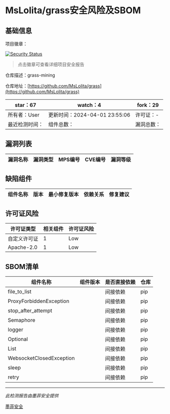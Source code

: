 # MsLolita/grass安全风险及SBOM

## 基础信息

项目徽章：

[![Security Status](https://www.murphysec.com/platform3/v31/badge/1774867546037026816.svg)](https://www.murphysec.com/console/report/1774867536906027008/1774867546037026816)

> 点击徽章可查看详细项目安全报告

仓库描述：grass-mining

仓库地址：[https://github.com/MsLolita/grass](https://github.com/MsLolita/grass)

| star：67 | watch：4 | fork：29 |
| ----------- | -------------- | ------------ |
| 所有者：User | 更新时间：2024-04-01 23:55:06 | 许可证：- |
| 最近检测时间： | 组件总数： | 漏洞总数： |




## 漏洞列表

| 漏洞名称 | 漏洞类型 | MPS编号 | CVE编号 | 漏洞等级 |
| ------- | ------ | ------- | ------ | ----- |





## 缺陷组件

| 组件名称 | 版本 | 最小修复版本 | 依赖关系 | 修复建议 |
| -------- | ---- | ------------ | -------- | -------- |





## 许可证风险

| 许可证类型 | 相关组件 | 许可证风险 |
| ---------- | -------- | ---------- |
|自定义许可证|1|Low|
|Apache-2.0|1|Low|




## SBOM清单

| 组件名称 | 组件版本 | 是否直接依赖 | 仓库 |
| -------- | -------- | ------------ | ---- |
|file_to_list||间接依赖|pip|
|ProxyForbiddenException||间接依赖|pip|
|stop_after_attempt||间接依赖|pip|
|Semaphore||间接依赖|pip|
|logger||间接依赖|pip|
|Optional||间接依赖|pip|
|List||间接依赖|pip|
|WebsocketClosedException||间接依赖|pip|
|sleep||间接依赖|pip|
|retry||间接依赖|pip|


------

*此检测报告由墨菲安全提供*

[墨菲安全](www.murphysec.com)